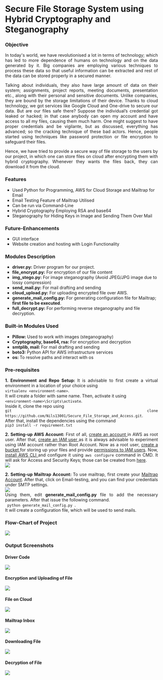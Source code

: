 
<h1> Secure File Storage System using Hybrid Cryptography and Steganography </h1>

<h3> Objective</h3>
<p align="justify">In today's world, we have revolutionised a lot in terms of technology; which has led to more dependence of humans on technology and on the data generated by it. Big companies are employing various techniques to process these data so that useful information can be extracted and rest of the data can be stored properly in a secured manner.

<p align="justify">Talking about individuals, they also have large amount of data on their system; assignments, project reports, meeting documents, presentation etc., along with their personal and sensitive documents. Unlike companies, they are bound by the storage limitations of their device. 
Thanks to cloud technology, we got services like Google Cloud and One-drive to secure our data. But are our files safe there? Suppose the individual’s credential got leaked or hacked; in that case anybody can open my account and have access to all my files, causing them much harm. One might suggest to have proper credentials and be vigilante, but as discussed, everything has advanced; so the cracking technique of these bad actors. Hence, people started using techniques like password protection or file encryption to safeguard their files. 

<p align="justify">Hence, we have tried to provide a secure way of file storage to the users by our project, in which one can store files on cloud after encrypting them with hybrid cryptography. Whenever they wants the files back, they can download it from the cloud.


<h3>Features</h3>
<ul type="square">
<li>Used Python for Programming, AWS for Cloud Storage and Mailtrap for Email
<li>Email Testing Feature of Mailtrap Utilised 
<li>Can be run via Command-Line
<li>Hybrid Cryptography Employing RSA and base64
<li>Steganography for Hiding Keys in Image and Sending Them Over Mail
</ul>

<h3>Future-Enhancements</h3>
<ul type="square">
<li>GUI interface
<li>Website creation and hosting with Login Functionality
</ul>


<h3>Modules Description</h3>
<ul type="square">
<li><b>driver.py:</b> Driver program for our project.
<li><b>file_encrypt.py:</b> For encryption of our file content
<li><b>img_stego.py:</b> For image steganography (Avoid JPEG/JPG image due to lossy compression)
<li><b>send_mail.py:</b> For mail drafting and sending
<li><b>cloud_upload.py:</b> For uploading encrypted file over AWS.
<li><b>generate_mail_config.py:</b> For generating configuration file for Mailtrap; <b>first file to be executed</b>.
<li><b>full_decrypt.py:</b> For performing reverse steganography and file decryption.
</ul>


<h3>Built-in Modules Used</h3>
<ul type="square">
<li> <b>Pillow: </b>Used to work with images (steganography)
<li> <b>Cryptography, base64, rsa: </b>For encryption and decryption
<li> <b>smtplib, mail: </b>For mail drafting and sending
<li> <b>boto3: </b>Python API for AWS infrastructure services
<li> <b>os: </b>To resolve paths and interact with os
</ul>


<h3> Pre-requisites </h3>
<p align="justify"> <b> 1. Environment and Repo Setup: </b> It is advisable to first create a virtual environment in a location of your choice using <br><code>virtualenv &lt;environment-name&gt;</code>.<br>It will create a folder with same name. Then, activate it using <br><code>&lt;environment-name&gt;\Scripts\activate</code>.<br>Inside it, clone the repo using<br><code>git clone https://github.com/Nils13001/Secure_File_Storage_and_Access.git</code>.<br>
After that, install the dependencies using the command<br> <code>pip3 install -r requirement.txt</code></p>

<p align="justify"> <b> 2. Setting-up AWS Account: </b> First of all, <a href= "https://docs.aws.amazon.com/accounts/latest/reference/manage-acct-creating.html"> create an account </a> in AWS as root user.
After that, <a href = "https://docs.aws.amazon.com/IAM/latest/UserGuide/id_users_create.html"> create an IAM user </a> as it is always advisable to experiment using IAM account rather than Root Account.
Now as a root user, <a href = "https://docs.aws.amazon.com/AmazonS3/latest/userguide/creating-bucket.html"> create a bucket </a> for storing up your files and 
provide <a href = "https://docs.aws.amazon.com/AmazonS3/latest/userguide/example-walkthroughs-managing-access-example1.html"> permissions to IAM users</a>. 
Now, <a href = "https://docs.aws.amazon.com/cli/latest/userguide/getting-started-install.html"> install AWS CLI </a> and configure it using <code>aws configure</code> command in CMD. It will ask for Access and Security Keys; those can be created from <a href = "https://docs.aws.amazon.com/powershell/latest/userguide/pstools-appendix-sign-up.html"> here</a>.<br>
<img src="https://user-images.githubusercontent.com/73545828/231987967-cfed5e95-0e45-4cef-a920-359e45160a14.png">

<p align = "Justify"> <b> 2. Setting-up Mailtrap Account: </b> To use mailtrap, first create your <a href = "https://mailtrap.io/register/signup?ref=header"> Mailtrap Account</a>. After that, click on Email-testing, and you can find your credentials under SMTP settings.<br>
<img src = "https://user-images.githubusercontent.com/73545828/231992375-acb7a994-a0d0-4681-8263-ef744eb3e933.png"> <br>
Using them, edit <b>generate_mail_config.py</b> file to add the necessary parameters. After that issue the following command.<br>
<code> python generate_mail_config.py </code>.<br> It will create a configuration file, which will be used to send mails.


<h3> Flow-Chart of Project </h3>
<img src = "https://user-images.githubusercontent.com/73545828/231994778-5367a91e-4269-4cd8-864b-e733a2006f8b.png">

<h3> Output Screenshots </h3>

<h4> Driver Code<br><br>
<img src="https://user-images.githubusercontent.com/73545828/232002352-461a7163-73ea-4b35-ac5f-a8bf42ed34aa.png">
</h4>

<h4> Encryption and Uploading of File<br><br>
<img src="https://user-images.githubusercontent.com/73545828/232004917-d76f1f4b-c885-45b0-aa2f-6634cfca595d.png">
</h4>

<h4> File on Cloud<br><br>
<img src="https://user-images.githubusercontent.com/73545828/232005654-8e45b544-34d8-4594-9321-81ec8bfd1357.png">
</h4>

<h4> Mailtrap Inbox<br><br>
<img src="https://user-images.githubusercontent.com/73545828/232006739-1c485413-d7ec-4528-bcf0-4ac0663a4edd.png">
</h4>

<h4> Downloading File<br><br>
<img src="https://user-images.githubusercontent.com/73545828/232007525-129d72dd-46bd-4235-a347-f65b3cfebc22.png">
</h4>

<h4> Decryption of File<br><br>
<img src="https://user-images.githubusercontent.com/73545828/232008415-be445cc3-cd04-4365-b857-46a6e5e1fb1b.png">
</h4>

